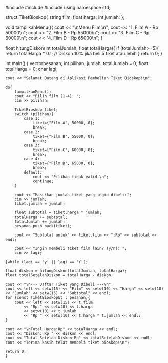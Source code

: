 #include <iostream>
#include <iomanip>
#include <vector>
using namespace std;

struct TiketBioskop{
	string film;
	float harga;
	int jumlah;
};

void tampilkanMenu(){
	cout << "\nMenu Film:\n";
	cout << "1. Film A - Rp 50000\n";
	cout << "2. Film B - Rp 55000\n";
	cout << "3. Film C - Rp 60000\n";
	cout << "4. Film D - Rp 65000\n";
}

float hitungDiskon(int totalJumlah, float totalHarga){
	if (totalJumlah>=5){
		return totalHarga * 0.1; // Diskon 10% jika beli 5 tiket atau lebih
	}
	return 0;
}

int main() {
	vector<TiketBioskop>pesanan;
	int pilihan, jumlah, totalJumlah = 0;
	float totalHarga = 0;
	char lagi;
	
	cout << "Selamat Datang di Aplikasi Pembelian Tiket Bioskop!\n";
	
	do{
		tampilkanMenu();
		cout << "Pilih film (1-4): ";
		cin >> pilihan;
		
		TiketBioskop tiket;
		switch (pilihan){
			case 1:
				tiket={"Film A", 50000, 0};
				break;
			case 2:
				tiket={"Film B", 55000, 0};
				break;
			case 3:
				tiket={"Film C", 60000, 0};
				break;
			case 4:
				tiket={"Film D", 65000, 0};
				break;
			default:
				cout << "Pilihan tidak valid.\n";
				continue;
		}
		
		cout << "Masukkan jumlah tiket yang ingin dibeli:";
		cin >> jumlah;
		tiket.jumlah = jumlah;
		
		float subtotal = tiket.harga * jumlah;
		totalHarga += subtotal;
		totalJumlah += jumlah;
		pesanan.push_back(tiket);
		
		cout << "Subtotal untuk" << tiket.film << ":Rp" << subtotal << endl;
		
		cout << "Ingin membeli tiket film lain? (y/n): ";
		cin >> lagi;
		
	}while (lagi == 'y' || lagi == 'Y');
	
	float diskon = hitungDiskon(totalJumlah, totalHarga);
	float totalSetelahDiskon = totalHarga - diskon;
	
	cout << "\n--- Daftar Tiket yang Dibeli ---\n";
	cout << left << setw(15) << "Film" << setw(10) << "Harga" << setw(10) << "Jumlah" << setw(15) << "Subtotal" << endl;
	for (const TiketBioskop&t : pesanan){
		cout << left << setw(15) << t.film
			<< "Rp " << setw(8) << t.harga
			<< setw(10) << t.jumlah
			<< "Rp " << setw(10) << t.harga * t.jumlah << endl;
	}
	
	cout << "\nTotal Harga:Rp" << totalHarga << endl;
	cout << "Diskon: Rp " << diskon << endl;
	cout << "Total Setelah Diskon:Rp" << totalSetelahDiskon << endl;
	cout << "Terima kasih telat membeli tiket bioskop!\n";
	
	return 0;
	}
